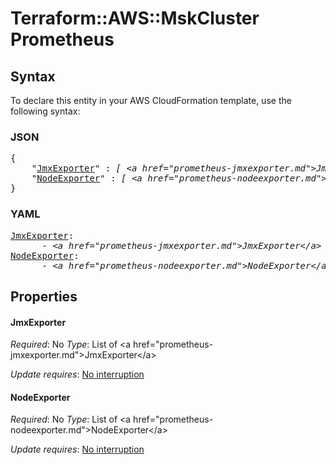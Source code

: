 # Terraform::AWS::MskCluster Prometheus

## Syntax

To declare this entity in your AWS CloudFormation template, use the following syntax:

### JSON

<pre>
{
    "<a href="#jmxexporter" title="JmxExporter">JmxExporter</a>" : <i>[ &lt;a href=&#34;prometheus-jmxexporter.md&#34;&gt;JmxExporter&lt;/a&gt;, ... ]</i>,
    "<a href="#nodeexporter" title="NodeExporter">NodeExporter</a>" : <i>[ &lt;a href=&#34;prometheus-nodeexporter.md&#34;&gt;NodeExporter&lt;/a&gt;, ... ]</i>
}
</pre>

### YAML

<pre>
<a href="#jmxexporter" title="JmxExporter">JmxExporter</a>: <i>
      - &lt;a href=&#34;prometheus-jmxexporter.md&#34;&gt;JmxExporter&lt;/a&gt;</i>
<a href="#nodeexporter" title="NodeExporter">NodeExporter</a>: <i>
      - &lt;a href=&#34;prometheus-nodeexporter.md&#34;&gt;NodeExporter&lt;/a&gt;</i>
</pre>

## Properties

#### JmxExporter

_Required_: No
_Type_: List of &lt;a href=&#34;prometheus-jmxexporter.md&#34;&gt;JmxExporter&lt;/a&gt;

_Update requires_: [No interruption](https://docs.aws.amazon.com/AWSCloudFormation/latest/UserGuide/using-cfn-updating-stacks-update-behaviors.html#update-no-interrupt)

#### NodeExporter

_Required_: No
_Type_: List of &lt;a href=&#34;prometheus-nodeexporter.md&#34;&gt;NodeExporter&lt;/a&gt;

_Update requires_: [No interruption](https://docs.aws.amazon.com/AWSCloudFormation/latest/UserGuide/using-cfn-updating-stacks-update-behaviors.html#update-no-interrupt)

